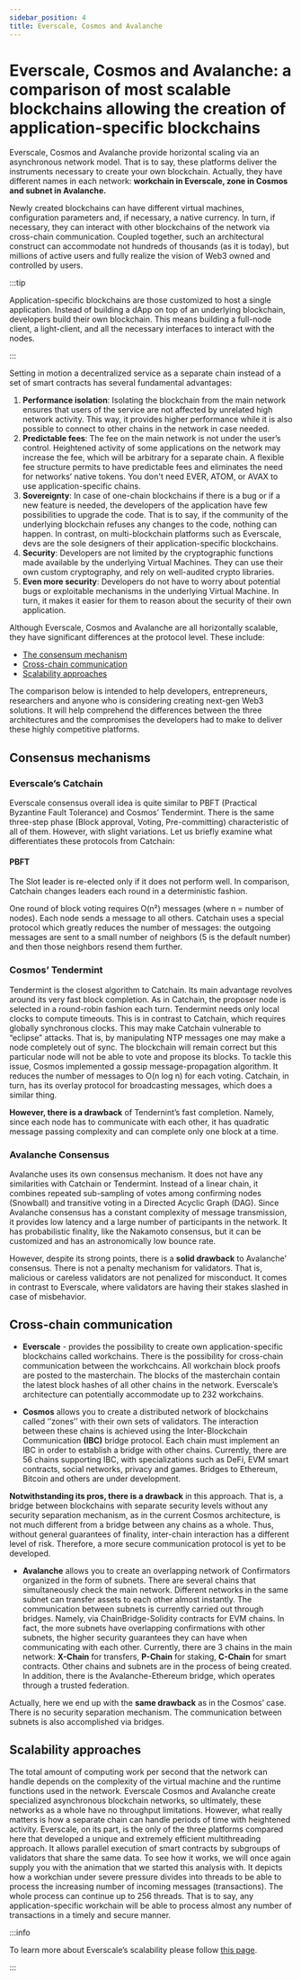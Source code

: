 ```yaml
---
sidebar_position: 4
title: Everscale, Cosmos and Avalanche
---
```


# Everscale, Cosmos and Avalanche:  a comparison of most scalable blockchains allowing the creation of application-specific blockchains 

Everscale, Cosmos and Avalanche provide horizontal scaling via an asynchronous network model. That is to say, these platforms deliver the instruments necessary to create your own blockchain. Actually, they have different names in each network: **workchain in Everscale, zone in Cosmos and subnet in Avalanche.**

Newly created blockchains can have different virtual machines, configuration parameters and, if necessary, a native currency. In turn, if necessary, they can interact with other blockchains of the network via cross-chain communication. Coupled together, such an architectural construct can accommodate not hundreds of thousands (as it is today), but millions of active users and fully realize the vision of Web3 owned and controlled by users.

:::tip

Application-specific blockchains are those customized to host a single application. Instead of building a dApp on top of an underlying blockchain, developers build their own blockchain. This means building a full-node client, a light-client, and all the necessary interfaces to interact with the nodes.

:::

Setting in motion a decentralized service as a separate chain instead of a set of smart contracts has several fundamental advantages:

1. **Performance isolation**: Isolating the blockchain from the main network ensures that users of the service are not affected by unrelated high network activity. This way, it provides higher performance while it is also possible to connect to other chains in the network in case needed.
2. **Predictable fees**: The fee on the main network is not under the user’s control. Heightened activity of some applications on the network may increase the fee, which will be arbitrary for a separate chain. A flexible fee structure permits to have predictable fees and eliminates the need for networks’ native tokens. You don't need EVER, ATOM, or AVAX to use application-specific chains. 
3. **Sovereignty**: In case of one-chain blockchains if there is a bug or if a new feature is needed, the developers of the application have few possibilities to upgrade the code. That is to say, if the community of the underlying blockchain refuses any changes to the code, nothing can happen. In contrast, on multi-blockchain platforms such as Everscale, devs are the sole designers of their application-specific blockchains.
4. **Security**: Developers are not limited by the cryptographic functions made available by the underlying Virtual Machines. They can use their own custom cryptography, and rely on well-audited crypto libraries.
5. **Even more security**: Developers do not have to worry about potential bugs or exploitable mechanisms in the underlying Virtual Machine. In turn, it makes it easier for them to reason about the security of their own application.

Although Everscale, Cosmos and Avalanche are all horizontally scalable, they have significant differences at the protocol level. These include:

- [The consensum mechanism](#consensus-mechanisms)
- [Cross-chain communication](#cross-chain-communication)
- [Scalability approaches](#scalability-approaches)

The comparison below is intended to help developers, entrepreneurs, researchers and anyone who is considering creating next-gen Web3 solutions. It will help comprehend the differences between the three architectures and the compromises the developers had to make to deliver these highly competitive platforms.

## Consensus mechanisms 

### Everscale’s Catchain 

Everscale consensus overall idea is quite similar to PBFT (Practical Byzantine Fault Tolerance) and Cosmos’ Tendermint. There is the same three-step phase (Block approval, Voting, Pre-committing) characteristic of all of them. However, with slight variations. Let us briefly examine what differentiates these protocols from Catchain:

#### PBFT

The Slot leader is re-elected only if it does not perform well. In comparison, Catchain changes leaders each round in a deterministic fashion.

One round of block voting requires O(n²) messages (where n = number of nodes). Each node sends a message to all others. Catchain uses a special protocol which greatly reduces the number of messages: the outgoing messages are sent to a small number of neighbors (5 is the default number) and then those neighbors resend them further.

### Cosmos’ Tendermint

Tendermint is the closest algorithm to Catchain. Its main advantage revolves around its very fast block completion. As in Catchain, the proposer node is selected in a round-robin fashion each turn. Tendermint needs only local clocks to compute timeouts. This is in contrast to Catchain, which requires globally synchronous clocks. This may make Catchain vulnerable to “eclipse” attacks. That is, by manipulating NTP messages one may make a node completely out of sync. The blockchain will remain correct but this particular node will not be able to vote and propose its blocks. To tackle this issue, Cosmos implemented a gossip message-propagation algorithm. It reduces the number of messages to O(n log n) for each voting. Catchain, in turn, has its overlay protocol for broadcasting messages, which does a similar thing.

**However, there is a drawback** of Tendernint’s fast completion. Namely, since each node has to communicate with each other, it has quadratic message passing complexity and can complete only one block at a time.

### Avalanche Consensus

Avalanche uses its own consensus mechanism. It does not have any similarities with Catchain or Tendermint. Instead of a linear chain, it combines repeated sub-sampling of votes among confirming nodes (Snowball) and transitive voting in a Directed Acyclic Graph (DAG). Since Avalanche consensus has a constant complexity of message transmission, it provides low latency and a large number of participants in the network. It has probabilistic finality, like the Nakamoto consensus, but it can be customized and has an astronomically low bounce rate. 

However, despite its strong points, there is a **solid drawback** to Avalanche’ consensus. There is not a penalty mechanism for validators. That is, malicious or careless validators are not penalized for misconduct. It comes in contrast to Everscale, where validators are having their stakes slashed in case of misbehavior. 

## Cross-chain communication

- **Everscale** - provides the possibility to create own application-specific blockchains called workchains. There is the possibility for cross-chain communication between the workchcains. All workchain block proofs are posted to the masterchain. The blocks of the masterchain contain the latest block hashes of all other chains in the network. Everscale’s architecture can potentially accommodate up to 232 workchains. 

- **Cosmos** allows you to create a distributed network of blockchains called ‘’zones’’ with their own sets of validators. The interaction between these chains is achieved using the Inter-Blockchain Communication **(IBC)** bridge protocol. Each chain must implement an IBC in order to establish a bridge with other chains. Currently, there are 56 chains supporting IBC, with specializations such as DeFi, EVM smart contracts, social networks, privacy and games. Bridges to Ethereum, Bitcoin and others are under development.

**Notwithstanding its pros, there is a drawback** in this approach. That is, a bridge between blockchains with separate security levels without any security separation mechanism, as in the current Cosmos architecture, is not much different from a bridge between any chains as a whole. Thus, without general guarantees of finality, inter-chain interaction has a different level of risk. Therefore, a more secure communication protocol is yet to be developed. 

- **Avalanche** allows you to create an overlapping network of Confirmators organized in the form of subnets. There are several chains that simultaneously check the main network. Different networks in the same subnet can transfer assets to each other almost instantly. The communication between subnets is currently carried out through bridges. Namely, via ChainBridge-Solidity contracts for EVM chains. In fact, the more subnets have overlapping confirmations with other subnets, the higher security guarantees they can have when communicating with each other. Currently, there are 3 chains in the main network: **X-Chain** for transfers, **P-Chain** for staking, **C-Chain** for smart contracts. Other chains and subnets are in the process of being created. In addition, there is the Avalanche-Ethereum bridge, which operates through a trusted federation. 

Actually, here we end up with the **same drawback** as in the Cosmos’ case. There is no security separation mechanism. The communication between subnets is also accomplished via bridges. 

## Scalability approaches 

The total amount of computing work per second that the network can handle depends on the complexity of the virtual machine and the runtime functions used in the network. Everscale Cosmos and Avalanche create specialized asynchronous blockchain networks, so ultimately, these networks as a whole have no throughput limitations. However, what really matters is how a separate chain can handle periods  of time with heightened activity. Everscale, on its part, is the only of the three platforms compared here that developed a unique and extremely efficient multithreading approach. It allows parallel execution of smart contracts by subgroups of validators that share the same data. To see how it works, we will once again supply you with the animation that we started this analysis with. It depicts how a workchian under severe pressure divides into threads to be able to process the increasing number of incoming messages (transactions). The whole process can continue up to 256 threads. That is to say, any application-specific workchain will be able to process almost any number of transactions in a timely and secure manner. 

:::info 

To learn more about Everscale’s scalability please follow [this page](infinite-scalability.md).

:::